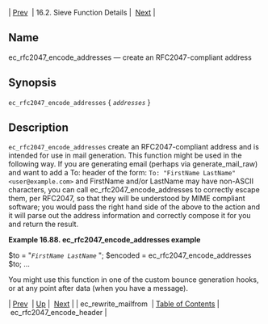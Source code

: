 | [Prev](sieve.ref.ec_rewrite_mailfrom)  | 16.2. Sieve Function Details |  [Next](sieve.ref.ec_rfc2047_encode_header.php) |

<a name="sieve.ref.ec_rfc2047_encode_addresses"></a>
## Name

ec_rfc2047_encode_addresses — create an RFC2047-compliant address

## Synopsis

`ec_rfc2047_encode_addresses` { *`addresses`* }

<a name="idp30416640"></a>
## Description

`ec_rfc2047_encode_addresses` create an RFC2047-compliant address and is intended for use in mail generation. This function might be used in the following way. If you are generating email (perhaps via generate_mail_raw) and want to add a To: header of the form: `To: "FirstName LastName" <user@example.com>` and FirstName and/or LastName may have non-ASCII characters, you can call ec_rfc2047_encode_addresses to correctly escape them, per RFC2047, so that they will be understood by MIME compliant software; you would pass the right hand side of the above to the action and it will parse out the address information and correctly compose it for you and return the result.

<a name="example.ec_rfc2047_encode_addresses"></a>

**Example 16.88. ec_rfc2047_encode_addresses example**

$to = "*`FirstName LastName`*          ";
$encoded = ec_rfc2047_encode_addresses $to;
...

You might use this function in one of the custom bounce generation hooks, or at any point after data (when you have a message).

| [Prev](sieve.ref.ec_rewrite_mailfrom)  | [Up](sieve.ref.files.php) |  [Next](sieve.ref.ec_rfc2047_encode_header.php) |
| ec_rewrite_mailfrom  | [Table of Contents](index) |  ec_rfc2047_encode_header |
